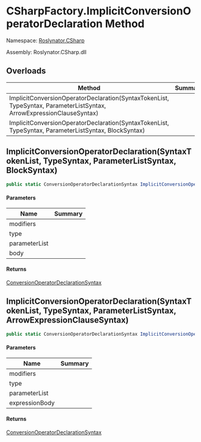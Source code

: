 # CSharpFactory\.ImplicitConversionOperatorDeclaration Method

Namespace: [Roslynator.CSharp](../../README.md)

Assembly: Roslynator\.CSharp\.dll

## Overloads

| Method | Summary |
| ------ | ------- |
| ImplicitConversionOperatorDeclaration\(SyntaxTokenList, TypeSyntax, ParameterListSyntax, ArrowExpressionClauseSyntax\) | |
| ImplicitConversionOperatorDeclaration\(SyntaxTokenList, TypeSyntax, ParameterListSyntax, BlockSyntax\) | |

## ImplicitConversionOperatorDeclaration\(SyntaxTokenList, TypeSyntax, ParameterListSyntax, BlockSyntax\)

```csharp
public static ConversionOperatorDeclarationSyntax ImplicitConversionOperatorDeclaration(SyntaxTokenList modifiers, TypeSyntax type, ParameterListSyntax parameterList, BlockSyntax body)
```

#### Parameters

| Name | Summary |
| ---- | ------- |
| modifiers | |
| type | |
| parameterList | |
| body | |

#### Returns

[ConversionOperatorDeclarationSyntax](https://docs.microsoft.com/en-us/dotnet/api/microsoft.codeanalysis.csharp.syntax.conversionoperatordeclarationsyntax)

## ImplicitConversionOperatorDeclaration\(SyntaxTokenList, TypeSyntax, ParameterListSyntax, ArrowExpressionClauseSyntax\)

```csharp
public static ConversionOperatorDeclarationSyntax ImplicitConversionOperatorDeclaration(SyntaxTokenList modifiers, TypeSyntax type, ParameterListSyntax parameterList, ArrowExpressionClauseSyntax expressionBody)
```

#### Parameters

| Name | Summary |
| ---- | ------- |
| modifiers | |
| type | |
| parameterList | |
| expressionBody | |

#### Returns

[ConversionOperatorDeclarationSyntax](https://docs.microsoft.com/en-us/dotnet/api/microsoft.codeanalysis.csharp.syntax.conversionoperatordeclarationsyntax)

